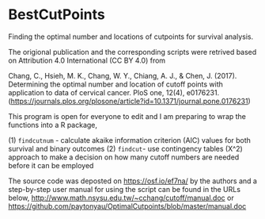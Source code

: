 # BestCutPoints
Finding the optimal number and locations of cutpoints for survival analysis.

The origional publication and the corresponding scripts were retrived based on Attribution 4.0 International (CC BY 4.0) from

Chang, C., Hsieh, M. K., Chang, W. Y., Chiang, A. J., & Chen, J. (2017). Determining the optimal number and location of cutoff points with application to data of cervical cancer. PloS one, 12(4), e0176231.(https://journals.plos.org/plosone/article?id=10.1371/journal.pone.0176231)

This program is open for everyone to edit and I am preparing to wrap the functions into a R package, 

(1) `findcutnum` - calculate akaike information criterion (AIC) values for both survival and binary outcomes
(2) `findcut`- use contingency tables (X^2) approach to make a decision on how many cutoff numbers are needed before it can be employed

The source code was deposted on https://osf.io/ef7na/ by the authors and a step-by-step user manual for using the script can be found in the URLs below, http://www.math.nsysu.edu.tw/~cchang/cutoff/manual.doc or https://github.com/paytonyau/OptimalCutpoints/blob/master/manual.doc
